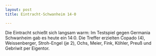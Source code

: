 ```yaml
---
layout: post
title: Eintracht-Schwanheim 14-0

---
```


Die Eintracht schießt sich langsam warm: Im Testspiel gegen Germania Schwanheim gab es heute ein 14:0. Die Treffer erzielten Copado (4), Weissenberger, Stroh-Engel (je 2), Ochs, Meier, Fink, Köhler, Preuß und Gebriwit per Eigentor.


